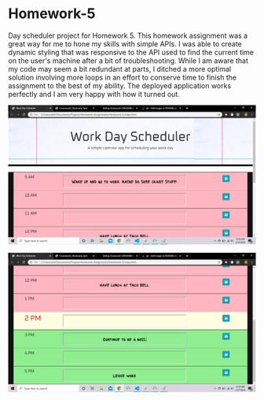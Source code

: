 # Homework-5
Day scheduler project for Homework 5.
This homework assignment was a great way for me to hone my skills with simple APIs. I was able to create dynamic styling that was responsive to the API used to find the current time on the user's machine after a bit of troubleshooting.
While I am aware that my code may seem a bit redundant at parts, I ditched a more optimal solution involving more loops in an effort to conserve time to finish the assignment to the best of my ability. 
The deployed application works perfectly and I am very happy with how it turned out.


![First screenshot](assets/screen1.jpg)

![Second screenshot](assets/screen2.jpg)
